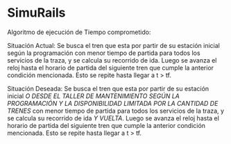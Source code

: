 # SimuRails


Algoritmo de ejecución de Tiempo comprometido:

Situación Actual: 
Se busca el tren que esta por partir de su estación inicial según la programación con menor tiempo de partida para todos los servicios de la traza, y se calcula su recorrido de ida. Luego se avanza el reloj hasta el horario de partida del siguiente tren que cumple la anterior condición mencionada.
Esto se repite hasta llegar a t > tf.

Situación Deseada:
Se busca el tren que esta por partir de su estación inicial *O DESDE EL TALLER DE MANTENIMIENTO SEGÚN LA PROGRAMACIÓN Y LA DISPONIBILIDAD LIMITADA POR LA CANTIDAD DE TRENES* con menor tiempo de partida para todos los servicios de la traza, y se calcula su recorrido de ida *Y VUELTA*. Luego se avanza el reloj hasta el horario de partida del siguiente tren que cumple la anterior condición mencionada.
Esto se repite hasta llegar a t > tf.
